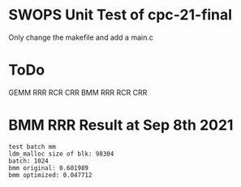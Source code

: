 # SWOPS Unit Test of cpc-21-final
Only change the makefile and add a main.c

# ToDo
GEMM RRR RCR CRR
BMM RRR RCR CRR

# BMM RRR Result at Sep 8th 2021
```
test batch mm
ldm_malloc size of blk: 98304
batch: 1024
bmm original: 0.601989
bmm optimized: 0.047712
```
